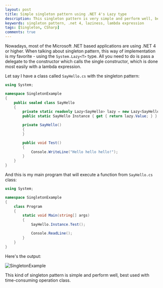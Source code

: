 ```yaml
---
layout: post
title: Simple singleton pattern using .NET 4's Lazy type
description: This singleton pattern is very simple and perform well, best used with time-consuming operation class in C# programming.
keywords: singleton pattern, .net 4, laziness, lambda expression
tags: [Singleton, CSharp]
comments: true
---
```


Nowadays, most of the Microsoft .NET based applications are using .NET 4 or higher. When talking about singleton pattern, this way of implementation is my favorite - using the `System.Lazy<T>` type. All you need to do is pass a delegate to the constructor which calls the single constructor, which is done most easily with a lambda expression.

Let say I have a class called `SayHello.cs` with the singleton pattern:

```csharp
using System;

namespace SingletonExample
{
    public sealed class SayHello
    {
        private static readonly Lazy<SayHello> lazy = new Lazy<SayHello>(() => new SayHello());
        public static SayHello Instance { get { return lazy.Value; } }

        private SayHello()
        {
        }

        public void Test()
        {
            Console.WriteLine("Hello hello hello!");
        }
    }
}
```

And this is my main program that will execute a function from `SayHello.cs` class:

```csharp
using System;

namespace SingletonExample
{
    class Program
    {
        static void Main(string[] args)
        {
            SayHello.Instance.Test();

            Console.ReadLine();
        }
    }
}
```

Here's the output:

![SingletonExample](http://i.imgur.com/Vnbsea3.png)

This kind of singleton pattern is simple and perform well, best used with time-consuming operation class.
